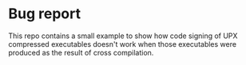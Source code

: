# Bug report

This repo contains a small example to show how code signing of UPX compressed
executables doesn't work when those executables were produced as the result of
cross compilation.